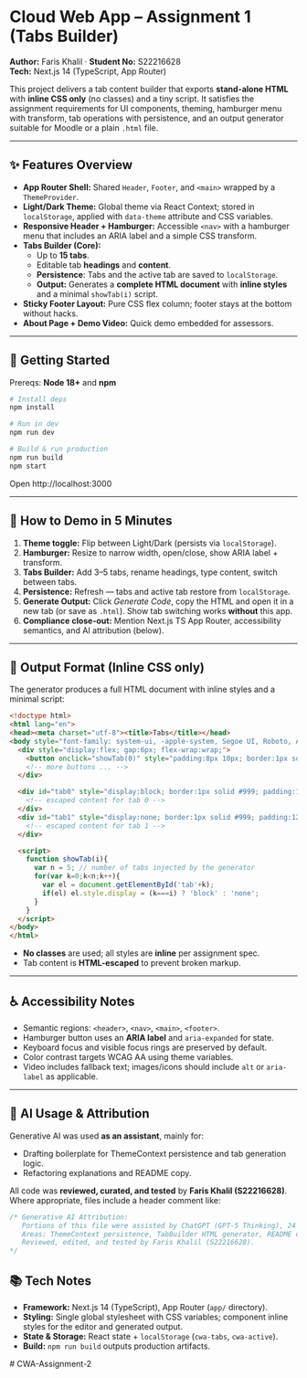 # Cloud Web App – Assignment 1 (Tabs Builder)
**Author:** Faris Khalil · **Student No:** S22216628  
**Tech:** Next.js 14 (TypeScript, App Router)

This project delivers a tab content builder that exports **stand-alone HTML** with **inline CSS only** (no classes) and a tiny script. It satisfies the assignment requirements for UI components, theming, hamburger menu with transform, tab operations with persistence, and an output generator suitable for Moodle or a plain `.html` file.

---

## ✨ Features Overview
- **App Router Shell:** Shared `Header`, `Footer`, and `<main>` wrapped by a `ThemeProvider`.
- **Light/Dark Theme:** Global theme via React Context; stored in `localStorage`, applied with `data-theme` attribute and CSS variables.
- **Responsive Header + Hamburger:** Accessible `<nav>` with a hamburger menu that includes an ARIA label and a simple CSS transform.
- **Tabs Builder (Core):**
  - Up to **15 tabs**.
  - Editable tab **headings** and **content**.
  - **Persistence**: Tabs and the active tab are saved to `localStorage`.
  - **Output:** Generates a **complete HTML document** with **inline styles** and a minimal `showTab(i)` script.
- **Sticky Footer Layout:** Pure CSS flex column; footer stays at the bottom without hacks.
- **About Page + Demo Video:** Quick demo embedded for assessors.

---

## 🚀 Getting Started
Prereqs: **Node 18+** and **npm**

```bash
# Install deps
npm install

# Run in dev
npm run dev

# Build & run production
npm run build
npm start
```

Open http://localhost:3000

---

## 🧪 How to Demo in 5 Minutes
1. **Theme toggle:** Flip between Light/Dark (persists via `localStorage`).  
2. **Hamburger:** Resize to narrow width, open/close, show ARIA label + transform.  
3. **Tabs Builder:** Add 3–5 tabs, rename headings, type content, switch between tabs.  
4. **Persistence:** Refresh — tabs and active tab restore from `localStorage`.  
5. **Generate Output:** Click _Generate Code_, copy the HTML and open it in a new tab (or save as `.html`). Show tab switching works **without** this app.  
6. **Compliance close-out:** Mention Next.js TS App Router, accessibility semantics, and AI attribution (below).

---

## 🧩 Output Format (Inline CSS only)
The generator produces a full HTML document with inline styles and a minimal script:
```html
<!doctype html>
<html lang="en">
<head><meta charset="utf-8"><title>Tabs</title></head>
<body style="font-family: system-ui, -apple-system, Segoe UI, Roboto, Arial;">
  <div style="display:flex; gap:6px; flex-wrap:wrap;">
    <button onclick="showTab(0)" style="padding:8px 10px; border:1px solid #999; background:#fff;">Step 1</button>
    <!-- more buttons ... -->
  </div>

  <div id="tab0" style="display:block; border:1px solid #999; padding:12px; margin-top:6px;">
    <!-- escaped content for tab 0 -->
  </div>
  <div id="tab1" style="display:none; border:1px solid #999; padding:12px; margin-top:6px;">
    <!-- escaped content for tab 1 -->
  </div>

  <script>
    function showTab(i){
      var n = 5; // number of tabs injected by the generator
      for(var k=0;k<n;k++){
        var el = document.getElementById('tab'+k);
        if(el) el.style.display = (k===i) ? 'block' : 'none';
      }
    }
  </script>
</body>
</html>
```
- **No classes** are used; all styles are **inline** per assignment spec.
- Tab content is **HTML-escaped** to prevent broken markup.

---

## ♿ Accessibility Notes
- Semantic regions: `<header>`, `<nav>`, `<main>`, `<footer>`.
- Hamburger button uses an **ARIA label** and `aria-expanded` for state.
- Keyboard focus and visible focus rings are preserved by default.
- Color contrast targets WCAG AA using theme variables.
- Video includes fallback text; images/icons should include `alt` or `aria-label` as applicable.

---
## 🧠 AI Usage & Attribution
Generative AI was used **as an assistant**, mainly for:
- Drafting boilerplate for ThemeContext persistence and tab generation logic.
- Refactoring explanations and README copy.

All code was **reviewed, curated, and tested** by **Faris Khalil (S22216628)**.  
Where appropriate, files include a header comment like:
```ts
/* Generative AI Attribution:
   Portions of this file were assisted by ChatGPT (GPT-5 Thinking), 24 Aug 2025.
   Areas: ThemeContext persistence, TabBuilder HTML generator, README drafting.
   Reviewed, edited, and tested by Faris Khalil (S22216628).
*/
```

## 📚 Tech Notes
- **Framework:** Next.js 14 (TypeScript), App Router (`app/` directory).
- **Styling:** Single global stylesheet with CSS variables; component inline styles for the editor and generated output.
- **State & Storage:** React state + `localStorage` (`cwa-tabs`, `cwa-active`).
- **Build:** `npm run build` outputs production artifacts.

#   C W A - A s s i g n m e n t - 2 
 
 